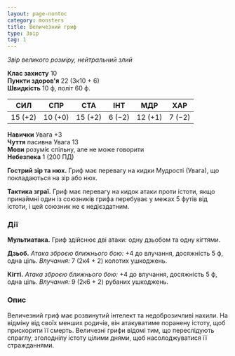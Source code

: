 ```yaml
---
layout: page-nontoc
category: monsters
title: Величезний гриф
type: Звір
tag: 1
---
```


_Звір великого розміру, нейтральний злий_

**Клас захисту** 10    
**Пункти здоров'я** 22 (3к10 + 6)    
**Швидкість** 10 ф, політ 60 ф.

| СИЛ     | СПР     | СТА     | ІНТ    | МДР     | ХАР    |
| ------- | ------- | ------- | ------ | ------- | ------ |
| 15 (+2) | 10 (+0) | 15 (+2) | 6 (−2) | 12 (+1) | 7 (−2) |

**Навички** Увага +3    
**Чуття** пасивна Увага 13    
**Мови** розуміє спільну, але не може говорити    
**Небезпека** 1 (200 ПД)

**Гострий зір та нюх.** Гриф має перевагу на кидки Мудрості (Увага), що покладаються на зір або нюх.   

**Тактика зграї.** Гриф має перевагу на кидок атаки проти істоти, якщо принаймні один із союзників грифа перебуває у межах 5 футів від істоти, і цей союзник не є недієздатним.

### Дії
**Мультиатака.** Гриф здійснює дві атаки: одну дзьобом та одну кігтями.    

**Дзьоб.** _Атака зброєю ближнього бою:_ +4 до влучання, досяжність 5 ф, одна ціль. _Влучання:_ 7 (2к4 + 2) колотих ушкоджень.    

**Кігті.** _Атака зброєю ближнього бою:_ +4 до влучання, досяжність 5 ф, одна ціль. _Влучання:_ 9 (2к6 + 2) рубаних ушкоджень.

### Опис
Величезний гриф має розвинутий інтелект та недоброзичливі нахили. На відміну від своїх менших родичів, він атакуватиме поранену істоту, щоб прискорити її смерть. Величезні грифи відомі тим, що переслідують спраглу, зголоднілу істоту цілими днями, щоб насолоджуватися її стражданнями. 
